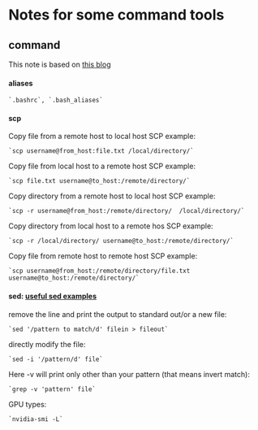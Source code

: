 # Notes for some command tools
## command
This note is based on [this blog](https://haydenjames.io/linux-securely-copy-files-using-scp/)
#### aliases
    `.bashrc`, `.bash_aliases`
#### scp

Copy file from a remote host to local host SCP example:

    `scp username@from_host:file.txt /local/directory/`

Copy file from local host to a remote host SCP example:

    `scp file.txt username@to_host:/remote/directory/`

Copy directory from a remote host to local host SCP example:

    `scp -r username@from_host:/remote/directory/  /local/directory/`

Copy directory from local host to a remote hos SCP example:

    `scp -r /local/directory/ username@to_host:/remote/directory/`

Copy file from remote host to remote host SCP example:

    `scp username@from_host:/remote/directory/file.txt username@to_host:/remote/directory/`

#### sed: [useful sed examples](https://www.geeksforgeeks.org/sed-command-in-linux-unix-with-examples/)
remove the line and print the output to standard out/or a new file:

    `sed '/pattern to match/d' filein > fileout`

directly modify the file:

    `sed -i '/pattern/d' file`

Here -v will print only other than your pattern (that means invert match):

    `grep -v 'pattern' file`
    
GPU types:

    `nvidia-smi -L`
